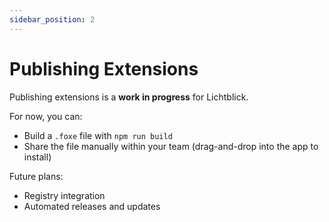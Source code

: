 ```yaml
---
sidebar_position: 2
---
```


# Publishing Extensions

Publishing extensions is a **work in progress** for Lichtblick.

For now, you can:

- Build a `.foxe` file with `npm run build`
- Share the file manually within your team (drag-and-drop into the app to install)

Future plans:

- Registry integration
- Automated releases and updates
